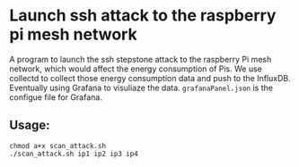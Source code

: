 # Launch ssh attack to the raspberry pi mesh network
A program to launch the ssh stepstone attack to the raspberry Pi mesh network, which would affect the energy consumption of Pis. We use collectd to collect those energy consumption data and push to the InfluxDB. Eventually using Grafana to visuliaze the data.
```grafanaPanel.json``` is the configue file for Grafana.

## Usage:
```
chmod a+x scan_attack.sh
./scan_attack.sh ip1 ip2 ip3 ip4
```